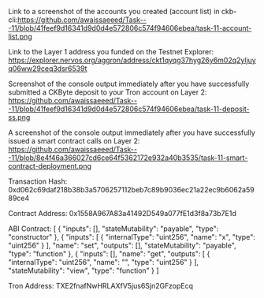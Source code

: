 Link to a screenshot of the accounts you created (account list) in ckb-cli:https://github.com/awaissaeeed/Task---11/blob/41feef9d16341d9d0d4e572806c574f94606ebea/task-11-account-list.png


Link to the Layer 1 address you funded on the Testnet Explorer: https://explorer.nervos.org/aggron/address/ckt1qyqg37hyg26y6m02q2yljuyq06ww29ceq3dsr6539t


Screenshot of the console output immediately after you have successfully submitted a CKByte deposit to your Tron account on Layer 2: https://github.com/awaissaeeed/Task---11/blob/41feef9d16341d9d0d4e572806c574f94606ebea/task-11-deposit-ss.png

A screenshot of the console output immediately after you have successfully issued a smart contract calls on Layer 2: https://github.com/awaissaeeed/Task---11/blob/8e4f46a366027cd6ce64f5362172e932a40b3535/task-11-smart-contract-deployment.png


Transaction Hash: 0xd062c69daf218b38b3a5706257112beb7c89b9036ec21a22ec9b6062a5989ce4


Contract Address: 0x1558A967A83a41492D549a077fE1d3f8a73b7E1d


ABI Contract: [
    {
      "inputs": [],
      "stateMutability": "payable",
      "type": "constructor"
    },
    {
      "inputs": [
        {
          "internalType": "uint256",
          "name": "x",
          "type": "uint256"
        }
      ],
      "name": "set",
      "outputs": [],
      "stateMutability": "payable",
      "type": "function"
    },
    {
      "inputs": [],
      "name": "get",
      "outputs": [
        {
          "internalType": "uint256",
          "name": "",
          "type": "uint256"
        }
      ],
      "stateMutability": "view",
      "type": "function"
    }
]


Tron Address: TXE2fnafNwHRLAXfV5jus6Sjn2GFzopEcq

